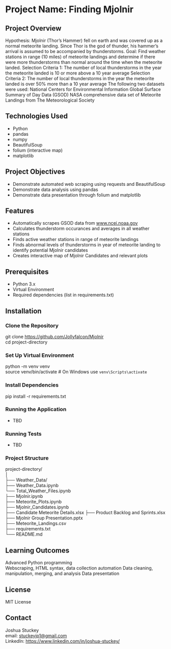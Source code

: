 # Project Name: Finding Mjolnir

## Project Overview
Hypothesis: Mjolnir (Thor’s Hammer) fell on earth and was covered up as a normal meteorite landing. Since Thor is the god of thunder, his hammer’s arrival is assumed to be accompanied by thunderstorms.
Goal: Find weather stations in range (10 miles) of meteorite landings and determine if there were more thunderstorms than normal around the time when the meteorite landed.
Selection Criteria 1: The number of local thunderstorms in the year the meteorite landed is 10 or more above a 10 year average
Selection Criteria 2: The number of local thunderstorms in the year the meteorite landed is over 50% more than a 10 year average
The following two datasets were used:
National Centers for Environmental Information Global Surface Summary of Day Data (GSOD) 
NASA comprehensive data set of Meteorite Landings from The Meteorological Society


## Technologies Used
- Python
- pandas
- numpy
- BeautifulSoup
- folium (interactive map)
- matplotlib

## Project Objectives
- Demonstrate automated web scraping using requests and BeautifulSoup
- Demonstrate data analysis using pandas
- Demonstrate data presentation through folium and matplotlib

## Features
- Automatically scrapes GSOD data from www.ncei.noaa.gov  
- Calculates thunderstorm occurances and averages in all weather stations
- Finds active weather stations in range of meteorite landings
- Finds abnormal levels of thunderstorms in year of meteorite landing to identify potential Mjolnir candidates
- Creates interactive map of Mjolnir Candidates and relevant plots

## Prerequisites
- Python 3.x
- Virtual Environment
- Required dependencies (list in requirements.txt)

## Installation

### Clone the Repository
git clone https://github.com/Jollyfalcon/Mjolnir  
cd project-directory

### Set Up Virtual Environment
python -m venv venv  
source venv/bin/activate  # On Windows use `venv\Scripts\activate`

### Install Dependencies
pip install -r requirements.txt

### Running the Application
 - TBD

### Running Tests
 - TBD

### Project Structure
project-directory/  
│  
├── Weather_Data/  
   ├── Weather_Data.ipynb  
   └── Total_Weather_Files.ipynb  
├── Mjolnir.ipynb  
├── Meteorite_Plots.ipynb  
├── Mjolnir_Candidates.ipynb  
├── Candidate Meteorite Details.xlsx
├── Product Backlog and Sprints.xlsx  
├── Mjolnir Group Presentation.pptx  
├── Meteorite_Landings.csv  
├── requirements.txt  
└── README.md

## Learning Outcomes
Advanced Python programming  
Webscraping, HTML syntax, data collection automation
Data cleaning, manipulation, merging, and analysis
Data presentation

## License
MIT License

## Contact
Joshua Stuckey  
email: stuckeyjp1@gmail.com  
LinkedIn: https://www.linkedin.com/in/joshua-stuckey/